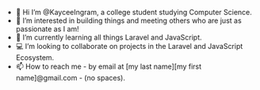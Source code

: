 - 👋 Hi I’m @KayceeIngram, a college student studying Computer Science.
- 👀 I’m interested in building things and meeting others who are just as passionate as I am!
- 🌱 I’m currently learning all things Laravel and JavaScript.
- 💻 I’m looking to collaborate on projects in the Laravel and JavaScript Ecosystem.
- 📫 How to reach me - by email at [my last name][my first name]@gmail.com - (no spaces).

